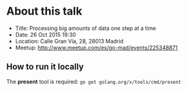 # About this talk

- Title: Processing big amounts of data one step at a time
- Date: 26 Oct 2015 19:30
- Location: Calle Gran Vía, 28, 28013 Madrid
- Meetup: http://www.meetup.com/es/go-mad/events/225348871

## How to run it locally

The **present** tool is required: `go get golang.org/x/tools/cmd/present`